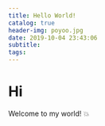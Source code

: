 ```yaml
---
title: Hello World!
catalog: true
header-img: poyoo.jpg
date: 2019-10-04 23:43:06
subtitle:
tags:
---
```


# Hi
Welcome to my world! 💥
